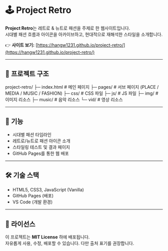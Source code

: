 # 🕹️ Project Retro

**Project Retro**는 레트로 & 뉴트로 패션을 주제로 한 웹사이트입니다.  
시대별 패션 흐름과 아이콘을 아카이브하고, 현대적으로 재해석한 스타일을 소개합니다.  

👉 **사이트 보기:** [https://hangw1231.github.io/project-retro/](https://hangw1231.github.io/project-retro/)

---

## 📂 프로젝트 구조
project-retro/
├─ index.html # 메인 페이지
├─ pages/ # 서브 페이지 (PLACE / MEDIA / MUSIC / FASHION)
├─ css/ # CSS 파일
├─ js/ # JS 파일
├─ img/ # 이미지 리소스
├─ music/ # 음악 리소스
└─ vid/ # 영상 리소스

---

## 🚀 기능
- 시대별 패션 타임라인
- 레트로/뉴트로 패션 아이콘 소개
- 스타일링 테스트 및 결과 페이지
- GitHub Pages를 통한 웹 배포

---

## 🛠️ 기술 스택
- HTML5, CSS3, JavaScript (Vanilla)
- GitHub Pages (배포)
- VS Code (개발 환경)

---

## 📜 라이선스
이 프로젝트는 **MIT License** 하에 배포됩니다.  
자유롭게 사용, 수정, 배포할 수 있습니다. 다만 출처 표기를 권장합니다.

